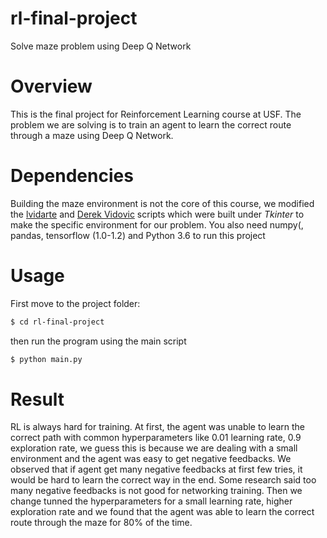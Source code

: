 # rl-final-project

Solve maze problem using Deep Q Network

# Overview

This is the final project for Reinforcement Learning course at USF. The problem we are solving is to train an agent to learn the correct route through a maze using Deep Q Network.

# Dependencies

Building the maze environment is not the core of this course, we modified the [lvidarte](https://github.com/lvidarte/maze) and [Derek Vidovic](http://new.math.uiuc.edu/math198/MA198-2012/vidovic2/python/Maze.py) scripts which were built under *Tkinter* to make the specific environment for our problem. You also need numpy(, pandas, tensorflow (1.0-1.2) and Python 3.6 to run this project

# Usage

First move to the project folder:

```bash
$ cd rl-final-project
```

then run the program using the main script

```bash
$ python main.py
```

# Result

RL is always hard for training. At first, the agent was unable to learn the correct path with common hyperparameters like 0.01 learning rate, 0.9 exploration rate, we guess this is because we are dealing with a small environment and the agent was easy to get negative feedbacks. We observed that if agent get many negative feedbacks at first few tries, it would be hard to learn the correct way in the end. Some research said too many negative feedbacks is not good for networking training. Then we change tunned the hyperparameters for a small learning rate, higher exploration rate and we found that the agent was able to learn the correct route through the maze for 80% of the time. 

